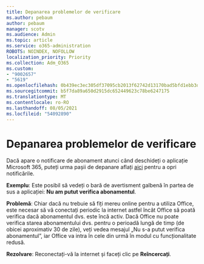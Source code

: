 ```yaml
---
title: Depanarea problemelor de verificare
ms.author: pebaum
author: pebaum
manager: scotv
ms.audience: Admin
ms.topic: article
ms.service: o365-administration
ROBOTS: NOINDEX, NOFOLLOW
localization_priority: Priority
ms.collection: Adm_O365
ms.custom:
- "9002657"
- "5619"
ms.openlocfilehash: 0b439ec3ec305df37095cb2013f62742d13170bad5bfd1ebb3d8967fc4ca02af
ms.sourcegitcommit: b5f7da89a650d2915dc652449623c78be6247175
ms.translationtype: MT
ms.contentlocale: ro-RO
ms.lasthandoff: 08/05/2021
ms.locfileid: "54092890"
---
```

# <a name="troubleshoot-verification-issues"></a>Depanarea problemelor de verificare

Dacă apare o notificare de abonament atunci când deschideți o aplicație Microsoft 365, puteți urma pașii de depanare aflați [aici](https://support.office.com/article/a-subscription-notice-appears-when-i-open-a-microsoft-365-application-4cabe32c-f594-4c0e-9191-3d3ade10cceb) pentru a opri notificările.

**Exemplu**: Este posibil să vedeți o bară de avertisment galbenă în partea de sus a aplicației: **Nu am putut verifica abonamentul**.

**Problemă**: Chiar dacă nu trebuie să fiți mereu online pentru a utiliza Office, este necesar să vă conectați periodic la internet astfel încât Office să poată verifica dacă abonamentul dvs. este încă activ. Dacă Office nu poate verifica starea abonamentului dvs. pentru o perioadă lungă de timp (de obicei aproximativ 30 de zile), veți vedea mesajul „Nu s-a putut verifica abonamentul”, iar Office va intra în cele din urmă în modul cu funcționalitate redusă.

**Rezolvare**: Reconectați-vă la internet și faceți clic pe **Reîncercați**.
